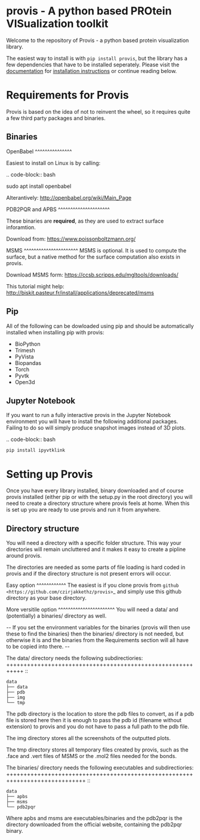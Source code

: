 # provis - A python based PROtein VISualization toolkit

Welcome to the repository of Provis - a python based protein visualization library.

The easiest way to install is with ``` pip install provis ```, but the library has a few dependencies that have to be installed seperately.
Please visit the [documentation]() for [installation instructions]() or continue reading below.

Requirements for Provis
=========================

Provis is based on the idea of not to reinvent the wheel, so it requires quite a few third party packages and binaries.

Binaries
----------------------

OpenBabel
^^^^^^^^^^^^^^^

Easiest to install on Linux is by calling:

 .. code-block:: bash

   sudo apt install openbabel

Alterantively: http://openbabel.org/wiki/Main_Page


PDB2PQR and APBS
^^^^^^^^^^^^^^^^^^^^^

These binaries are **required**, as they are used to extract surface inforamtion.

Download from: https://www.poissonboltzmann.org/


MSMS
^^^^^^^^^^^^^^^^^^^^^^
 MSMS is optional. It is used to compute the surface, but a native method for the surface computation also exists in provis.

 Download MSMS form:
 https://ccsb.scripps.edu/mgltools/downloads/

 This tutorial might help:
 http://biskit.pasteur.fr/install/applications/deprecated/msms

Pip
----------------------

 All of the following can be dowloaded using pip and should be automatically installed when installing pip with provis:

* BioPython
* Trimesh
* PyVista
* Biopandas
* Torch
* Pyvtk
* Open3d
   
Jupyter Notebook
---------------------

If you want to run a fully interactive provis in the Jupyter Notebook environment you will have to install the following additional packages. Failing to do so will simply produce snapshot images instead of 3D plots.

.. code-block:: bash

    pip install ipyvtklink
    
Setting up Provis
=========================

Once you have every library installed, binary downloaded and of course provis installed (either pip or with the setup.py in the root directory) you will need to create a directory structure where provis feels at home. When this is set up you are ready to use provis and run it from anywhere.

Directory structure
--------------------
You will need a directory with a specific folder structure.
This way your directories will remain uncluttered and it makes it easy to create a pipline around provis.

The directories are needed as some parts of file loading is hard coded in provis and if the directory structure is not present errors will occur.

Easy option
^^^^^^^^^^^^
The easiest is if you clone provis from `github <https://github.com/czirjakkethz/provis>`_ and simply use this github directory as your base directory.

More versitile option
^^^^^^^^^^^^^^^^^^^^^^^
You will need a data/ and (potentially) a binaries/ directory as well.

 -- If you set the environment variables for the binaries (provis will then use these to find the binaries) then the binaries/ directory is not needed, but otherwise it is and the binaries from the Requirements section will all have to be copied into there. --

The data/ directory needs the following subdirectiories:
+++++++++++++++++++++++++++++++++++++++++++++++++++++++++++
::

    data
    ├── data
    ├── pdb
    ├── img        
    └── tmp

The pdb directory is the location to store the pdb files to convert, as if a pdb file is stored here then it is enough to pass the pdb id (filename without extension) to provis and you do not have to pass a full path to the pdb file. 

The img directory stores all the screenshots of the outputted plots.

The tmp directory stores all temporary files created by provis, such as the .face and .vert files of MSMS or the .mol2 files needed for the bonds.


The binaries/ directory needs the following executables and subdirectiories:
+++++++++++++++++++++++++++++++++++++++++++++++++++++++++++++++++++++++++++++
::

    data
    ├── apbs
    ├── msms       
    └── pdb2pqr

Where apbs and msms are executables/binaries and the pdb2pqr is the directory downloaded from the official website, containing the pdb2pqr binary.
